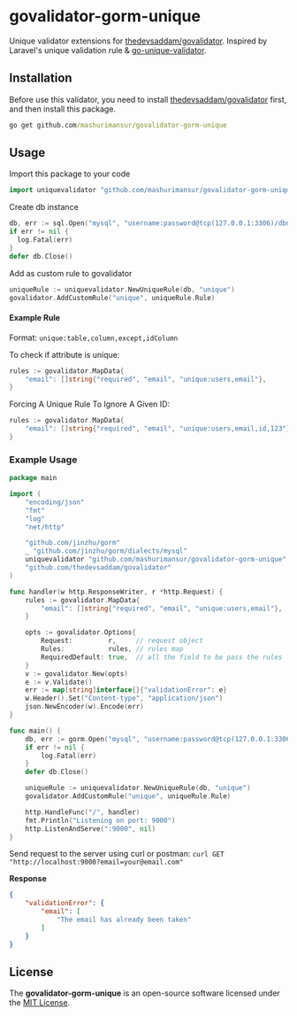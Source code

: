 # govalidator-gorm-unique

Unique validator extensions for [thedevsaddam/govalidator](https://github.com/thedevsaddam/govalidator). Inspired by Laravel's unique validation rule & [go-unique-validator](https://github.com/ramadani/go-unique-validator).

## Installation

Before use this validator, you need to install [thedevsaddam/govalidator](https://github.com/thedevsaddam/govalidator) first, and then install this package.

```cmd
go get github.com/mashurimansur/govalidator-gorm-unique
```

## Usage

Import this package to your code

```go
import uniquevalidator "github.com/mashurimansur/govalidator-gorm-unique"
```

Create db instance

```go
db, err := sql.Open("mysql", "username:password@tcp(127.0.0.1:3306)/dbname?parseTime=true")
if err != nil {
  log.Fatal(err)
}
defer db.Close()
```

Add as custom rule to govalidator

```go
uniqueRule := uniquevalidator.NewUniqueRule(db, "unique")
govalidator.AddCustomRule("unique", uniqueRule.Rule)
```

#### Example Rule

Format: `unique:table,column,except,idColumn`

To check if attribute is unique:

```go
rules := govalidator.MapData{
	"email": []string{"required", "email", "unique:users,email"},
}
```

Forcing A Unique Rule To Ignore A Given ID:

```go
rules := govalidator.MapData{
	"email": []string{"required", "email", "unique:users,email,id,123"},
}
```

### Example Usage

```go
package main

import (
	"encoding/json"
	"fmt"
	"log"
	"net/http"

	"github.com/jinzhu/gorm"
	_ "github.com/jinzhu/gorm/dialects/mysql"
	uniquevalidator "github.com/mashurimansur/govalidator-gorm-unique"
	"github.com/thedevsaddam/govalidator"
)

func handler(w http.ResponseWriter, r *http.Request) {
	rules := govalidator.MapData{
		"email": []string{"required", "email", "unique:users,email"},
	}

	opts := govalidator.Options{
		Request:         r,     // request object
		Rules:           rules, // rules map
		RequiredDefault: true,  // all the field to be pass the rules
	}
	v := govalidator.New(opts)
	e := v.Validate()
	err := map[string]interface{}{"validationError": e}
	w.Header().Set("Content-type", "application/json")
	json.NewEncoder(w).Encode(err)
}

func main() {
	db, err := gorm.Open("mysql", "username:password@tcp(127.0.0.1:3306)/dbname?parseTime=true")
	if err != nil {
		log.Fatal(err)
	}
	defer db.Close()

	uniqueRule := uniquevalidator.NewUniqueRule(db, "unique")
	govalidator.AddCustomRule("unique", uniqueRule.Rule)

	http.HandleFunc("/", handler)
	fmt.Println("Listening on port: 9000")
	http.ListenAndServe(":9000", nil)
}
```

Send request to the server using curl or postman: `curl GET "http://localhost:9000?email=your@email.com"`

**Response**

```json
{
    "validationError": {
        "email": [
            "The email has already been taken"
        ]
    }
}
```

## **License**
The **govalidator-gorm-unique** is an open-source software licensed under the [MIT License](LICENSE).
